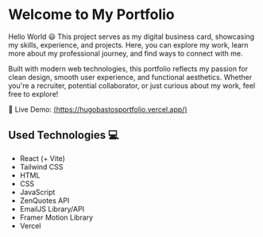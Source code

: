 # Welcome to My Portfolio

Hello World 😃
This project serves as my digital business card, showcasing my skills, experience, and projects. Here, you can explore my work, learn more about my professional journey, and find ways to connect with me.

Built with modern web technologies, this portfolio reflects my passion for clean design, smooth user experience, and functional aesthetics. Whether you're a recruiter, potential collaborator, or just curious about my work, feel free to explore!

🔗 Live Demo: [(https://hugobastosportfolio.vercel.app/)](https://hugobastosportfolio.vercel.app/)

## Used Technologies 💻

- React (+ Vite)
- Tailwind CSS
- HTML
- CSS
- JavaScript
- ZenQuotes API
- EmailJS Library/API
- Framer Motion Library
- Vercel
